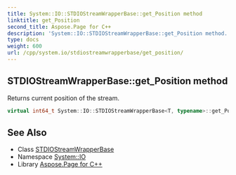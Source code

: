 ```yaml
---
title: System::IO::STDIOStreamWrapperBase::get_Position method
linktitle: get_Position
second_title: Aspose.Page for C++
description: 'System::IO::STDIOStreamWrapperBase::get_Position method. Returns current position of the stream in C++.'
type: docs
weight: 600
url: /cpp/system.io/stdiostreamwrapperbase/get_position/
---
```

## STDIOStreamWrapperBase::get_Position method


Returns current position of the stream.

```cpp
virtual int64_t System::IO::STDIOStreamWrapperBase<T, typename>::get_Position() const override
```

## See Also

* Class [STDIOStreamWrapperBase](../)
* Namespace [System::IO](../../)
* Library [Aspose.Page for C++](../../../)
